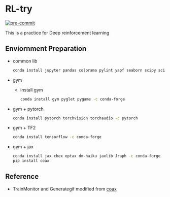 # RL-try
[![pre-commit](https://img.shields.io/badge/pre--commit-enabled-brightgreen?logo=pre-commit&logoColor=white)](https://github.com/pre-commit/pre-commit)

This is a practice for Deep reinforcement learning
## Enviornment Preparation

- common lib

  ```bash
  conda install jupyter pandas colorama pylint yapf seaborn scipy scikit-learn tqdm tensorboardx>=2.5 tensorboard pillow -y -c conda-forge
  ```

- gym
  - install gym

    ```bash
    conda install gym pyglet pygame -c conda-forge
    ```

- gym + pytorch

  ```bash
  conda install pytorch torchvision torchaudio -c pytorch
  ```

- gym + TF2

  ```bash
  conda install tensorflow -c conda-forge
  ```

- gym + jax

  ```bash
  conda install jax chex optax dm-haiku jaxlib Jraph -c conda-forge
  pip install coax
  ```


## Reference

- TrainMonitor and Generategif modified from [coax](https://github.com/coax-dev/coax)
